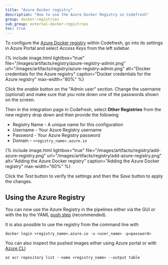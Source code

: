 ```yaml
---
title: "Azure Docker registry"
description: "How to use the Azure Docker Registry in Codefresh"
group: docker-registries
sub_group: external-docker-registries
toc: true
---
```

To configure the [Azure Docker registry](https://docs.microsoft.com/en-us/azure/container-registry/) within Codefresh, go into its settings in Azure Portal and select *Access Keys* from the left sidebar.

 {% include 
image.html 
lightbox="true" 
file="/images/artifacts/registry/azure-registry-admin.png" 
url="/images/artifacts/registry/azure-registry-admin.png" 
alt="Docker credentials for the Azure registry" 
caption="Docker credentials for the Azure registry" 
max-width="80%" 
%}

Click the *enable* button on the "Admin user" section. Change the username (optional) and make sure that you note down one of the passwords shown on the screen.

Then in the integration page in Codefresh, select **Other Registries** from the new registry drop down and then provide the following

* Registry Name - A unique name for this configuration
* Username - Your Azure Registry username
* Password - Your Azure Registry password
* Domain - `<registry_name>.azure.io`

{% include image.html 
	lightbox="true" 
file="/images/artifacts/registry/add-azure-registry.png" 
url="/images/artifacts/registry/add-azure-registry.png" 
alt="Adding the Azure Docker registry" 
caption="Adding the Azure Docker registry" 
max-width="60%" %}

Click the *Test* button to verify the settings and then the *Save* button to apply the changes.

## Using the Azure Registry

You can now use the Azure Registry in the pipelines either via the GUI  or with the by the YAML [push step]({{site.baseurl}}/docs/codefresh-yaml/steps/push-1/) (recommended).

It is also possible to use the registry from the command line with

```
docker login <registry_name>.azure.io -u <user_name> -p<password>
```

You can also inspect the pushed images either using Azure portal or with [Azure CLI](https://docs.microsoft.com/en-us/cli/azure/?view=azure-cli-latest)

```
az acr repository list --name <registry_name> --output table
```


